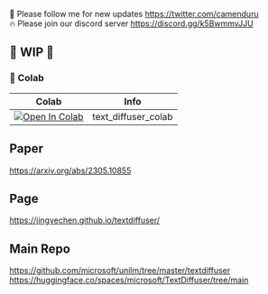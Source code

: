🐣 Please follow me for new updates https://twitter.com/camenduru <br />
🔥 Please join our discord server https://discord.gg/k5BwmmvJJU

## 🚦 WIP 🚦

### 🦒 Colab

| Colab | Info
| --- | --- |
[![Open In Colab](https://colab.research.google.com/assets/colab-badge.svg)](https://colab.research.google.com/github/camenduru/TextDiffuser-colab/blob/main/text_diffuser_colab.ipynb) | text_diffuser_colab

## Paper 
https://arxiv.org/abs/2305.10855

## Page
https://jingyechen.github.io/textdiffuser/

## Main Repo
https://github.com/microsoft/unilm/tree/master/textdiffuser <br />
https://huggingface.co/spaces/microsoft/TextDiffuser/tree/main <br />
